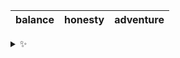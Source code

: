 | balance | honesty | adventure |
| :-----: | :-----: | :-------: |

<details>
  <summary>✨</summary>
  These words are chosen at random each day. New words will appear here tomorrow morning.
</details>